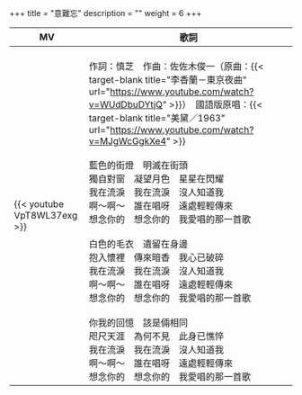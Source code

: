 +++
title = "意難忘"
description = ""
weight = 6
+++

MV  | 歌詞  
--------------|-------
{{< youtube VpT8WL37exg >}}|<br/>作詞：慎芝　作曲：佐佐木俊一（原曲：{{< target-blank title="李香蘭－東京夜曲" url="https://www.youtube.com/watch?v=WUdDbuDYtjQ" >}}）　國語版原唱：{{< target-blank title="美黛／1963" url="https://www.youtube.com/watch?v=MJgWcGgkXe4" >}}<br/><br/>藍色的街燈　明滅在街頭<br/>獨自對窗　凝望月色　星星在閃耀<br/>我在流淚　我在流淚　沒人知道我<br/>啊～啊～　誰在唱呀　遠處輕輕傳來<br/>想念你的　想念你的　我愛唱的那一首歌<br/><br/>白色的毛衣　遺留在身邊<br/>抱入懷裡　傳來暗香　我心已破碎<br/>我在流淚　我在流淚　沒人知道我<br/>啊～啊～　誰在唱呀　遠處輕輕傳來<br/>想念你的　想念你的　我愛唱的那一首歌<br/><br/>你我的回憶　該是倆相同<br/>咫尺天涯　為何不見　此身已憔悴<br/>我在流淚　我在流淚　沒人知道我<br/>啊～啊～　誰在唱呀　遠處輕輕傳來<br/>想念你的　想念你的　我愛唱的那一首歌